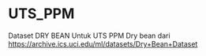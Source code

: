# UTS_PPM
Dataset DRY BEAN
Untuk UTS PPM
Dry bean dari 
https://archive.ics.uci.edu/ml/datasets/Dry+Bean+Dataset
